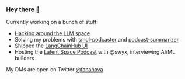 ### Hey there 👋

Currently working on a bunch of stuff:
- [Hacking around the LLM space](https://github.com/FanaHOVA/cookbooks)
- Solving my problems with [smol-podcaster](https://github.com/fanahova) and [podcast-summarizer](https://github.com/FanaHOVA/podcast-summarizer)
- Shipped the [LangChainHub UI](https://github.com/FanaHOVA/langchain-hub-ui)
- Hosting the [Latent Space Podcast](https://lspace.swyx.io/) with @swyx, interviewing AI/ML builders

My DMs are open on Twitter [@fanahova](https://twitter.com/fanahova)
